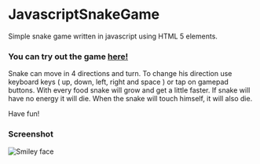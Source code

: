 # JavascriptSnakeGame

<p>
	Simple snake game written in javascript using HTML 5 elements.
</p>
<h3>
	You can try out the game <a href='https://cdn.rawgit.com/opam/JavascriptSnakeGame/2aec356c/snakegame.html'>here!</a>
</h3>
<p>
	Snake can move in 4 directions and turn. To change his direction use keyboard keys ( up, down, left, right and space ) or tap on gamepad buttons.
	With every food snake will grow and get a little faster. If snake will have no energy it will die. When the snake will touch himself, it will also die. 
</p>
<p>
	Have fun!
</p>
<p style='max-width:360px;'>
	<h3>Screenshot</h3>
	<img src="https://raw.githubusercontent.com/opam/JavascriptSnakeGame/master/img/screenshot.png" alt="Smiley face">
</p>
  
